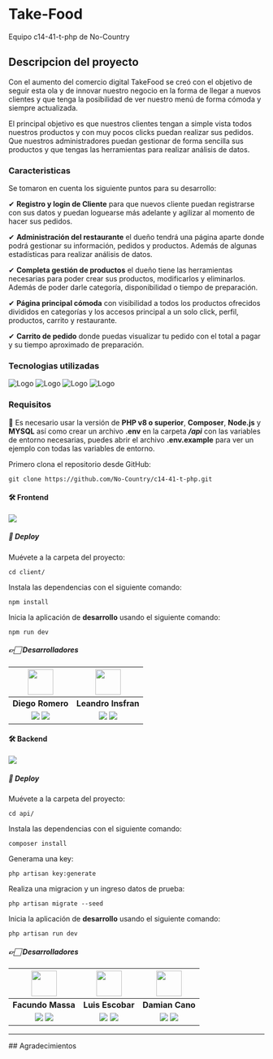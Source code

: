 # Take-Food
Equipo c14-41-t-php de No-Country
## Descripcion del proyecto

Con el aumento del comercio digital TakeFood se creó con el objetivo de seguir esta ola y de innovar nuestro negocio en la forma de llegar a nuevos clientes y que tenga la posibilidad de ver nuestro menú de forma cómoda y siempre actualizada.

El principal objetivo es que nuestros clientes tengan a simple vista todos nuestros productos y con muy pocos clicks puedan realizar sus pedidos. Que nuestros administradores puedan gestionar de forma sencilla sus productos y que tengas las herramientas para realizar análisis de datos.

### Caracteristicas

Se tomaron en cuenta los siguiente puntos para su desarrollo:

✔ **Registro y login de Cliente** para que nuevos cliente puedan registrarse con sus datos y puedan loguearse más adelante y agilizar al momento de hacer sus pedidos.

✔ **Administración del restaurante** el dueño tendrá una página aparte donde podrá gestionar su información, pedidos y productos. Además de algunas estadísticas para realizar análisis de datos.

✔ **Completa gestión de productos** el dueño tiene las herramientas necesarias para poder crear sus productos, modificarlos y eliminarlos. Además de poder darle categoría, disponibilidad o tiempo de preparación.

✔ **Página principal cómoda** con visibilidad a todos los productos ofrecidos divididos en categorías y los accesos principal a un solo click, perfil, productos, carrito y restaurante.

✔ **Carrito de pedido** donde puedas visualizar tu pedido con el total a pagar y su tiempo aproximado de preparación.

### Tecnologias utilizadas

![Logo](https://www.vectorlogo.zone/logos/php/php-ar21.svg)
![Logo](https://www.vectorlogo.zone/logos/mysql/mysql-ar21.svg)
![Logo](https://www.vectorlogo.zone/logos/laravel/laravel-ar21.svg)
![Logo](https://www.vectorlogo.zone/logos/vuejs/vuejs-ar21.svg)

### Requisitos

🚨 Es necesario usar la versión de **PHP v8 o superior**, **Composer**, **Node.js** y **MYSQL** así como crear un archivo **.env** en la carpeta **_/api_** con las variables de entorno necesarias, puedes abrir el archivo **.env.example** para ver un ejemplo con todas las variables de entorno.

Primero clona el repositorio desde GitHub:

```shell
git clone https://github.com/No-Country/c14-41-t-php.git
```

#### 🛠️ Frontend
<a href="https://c14-41-t-php.vercel.app/" target="_blank" rel="noopener noreferrer"><img src="https://img.shields.io/badge/Demo_proyecto-000000?style=for-the-badge&logo=vercel&logoColor=white"/></a>
##### 🚀 Deploy
Muévete a la carpeta del proyecto:

```shell
cd client/
```
Instala las dependencias con el siguiente comando:

```shell
npm install
```
Inicia la aplicación de **desarrollo** usando el siguiente comando:

```shell
npm run dev
```
##### 👉🏻 Desarrolladores 
| <img src="https://avatars.githubusercontent.com/u/104918884?v=4" width=50>| <img src="https://avatars.githubusercontent.com/u/91695943?v=4" width=50>| 
|:-:|:-:|
| **Diego Romero**| **Leandro Insfran**| 
| <a href="https://github.com/facundomassa"><img src="https://img.shields.io/badge/github-%23121011.svg?&style=for-the-badge&logo=github&logoColor=white"/></a> <a href="https://www.linkedin.com/in/facundo-massa"><img src="https://img.shields.io/badge/linkedin%20-%230077B5.svg?&style=for-the-badge&logo=linkedin&logoColor=white"/></a> | <a href="https://github.com/NorSAUCE"><img src="https://img.shields.io/badge/github-%23121011.svg?&style=for-the-badge&logo=github&logoColor=white"/></a> <a href="https://www.linkedin.com/in/nora-patricia-saucedo-6b3746225"><img src="https://img.shields.io/badge/linkedin%20-%230077B5.svg?&style=for-the-badge&logo=linkedin&logoColor=white"/></a> | 

#### 🛠️ Backend
<a href="https://c14-41-t-php-production.up.railway.app/" target="_blank" rel="noopener noreferrer"><img src="https://img.shields.io/badge/Api_proyecto-000000?style=for-the-badge&logo=railway&logoColor=white"/></a>
##### 🚀 Deploy
Muévete a la carpeta del proyecto:

```shell
cd api/
```
Instala las dependencias con el siguiente comando:

```shell
composer install
```
Generama una key:

```shell
php artisan key:generate
```
Realiza una migracion y un ingreso datos de prueba:
  
```shell
php artisan migrate --seed
```
Inicia la aplicación de **desarrollo** usando el siguiente comando:

```shell
php artisan run dev
```
##### 👉🏻 Desarrolladores 
| <img src="https://avatars.githubusercontent.com/u/87375224?v=4" width=50>| <img src="https://avatars.githubusercontent.com/u/102096760?v=4" width=50>| <img src="https://avatars.githubusercontent.com/u/145609931?v=4" width=50>|
|:-:|:-:|:-:|
| **Facundo Massa**| **Luis Escobar**| **Damian Cano**|
| <a href="https://github.com/facundomassa"><img src="https://img.shields.io/badge/github-%23121011.svg?&style=for-the-badge&logo=github&logoColor=white"/></a> <a href="https://www.linkedin.com/in/facundo-massa"><img src="https://img.shields.io/badge/linkedin%20-%230077B5.svg?&style=for-the-badge&logo=linkedin&logoColor=white"/></a> | <a href="https://github.com/NorSAUCE"><img src="https://img.shields.io/badge/github-%23121011.svg?&style=for-the-badge&logo=github&logoColor=white"/></a> <a href="https://www.linkedin.com/in/nora-patricia-saucedo-6b3746225"><img src="https://img.shields.io/badge/linkedin%20-%230077B5.svg?&style=for-the-badge&logo=linkedin&logoColor=white"/></a> | <a href="https://github.com/facundomassa"><img src="https://img.shields.io/badge/github-%23121011.svg?&style=for-the-badge&logo=github&logoColor=white"/></a> <a href="https://www.linkedin.com/in/facundo-massa"><img src="https://img.shields.io/badge/linkedin%20-%230077B5.svg?&style=for-the-badge&logo=linkedin&logoColor=white"/></a> |

<hr/>
##  Agradecimientos







